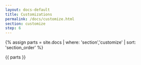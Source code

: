 ```yaml
---
layout: docs-default
title: Customizations
permalink: /docs/customize.html
section: customize
step: 6
---
```


{% assign parts = site.docs | where: 'section','customize' | sort: 'section_order' %}

{{ parts }}
